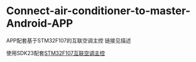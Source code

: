 # Connect-air-conditioner-to-master-Android-APP
APP配套基于STM32F107的互联空调主控 链接见描述

使用SDK23配套[STM32F107互联空调主控](https://github.com/xsj321/Main-control-of-interconnected-air-conditioner-based-on-STM32F107)
